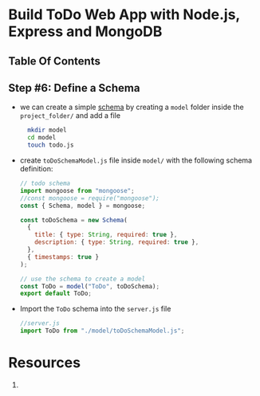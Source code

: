 # Build ToDo Web App with Node.js, Express and MongoDB

## Table Of Contents

## Step #6: Define a Schema

- we can create a simple [schema](https://mongoosejs.com/docs/guide.html) by creating a `model` folder inside the `project_folder/` and add a file
  ```sh
    mkdir model
    cd model
    touch todo.js
  ```
- create `toDoSchemaModel.js` file inside `model/` with the following schema definition:

  ```js
  // todo schema
  import mongoose from "mongoose";
  //const mongoose = require("mongoose");
  const { Schema, model } = mongoose;

  const toDoSchema = new Schema(
    {
      title: { type: String, required: true },
      description: { type: String, required: true },
    },
    { timestamps: true }
  );

  // use the schema to create a model
  const ToDo = model("ToDo", toDoSchema);
  export default ToDo;
  ```

- Import the `ToDo` schema into the `server.js` file
  ```js
  //server.js
  import ToDo from "./model/toDoSchemaModel.js";
  ```

# Resources

1. []()
